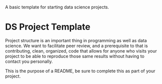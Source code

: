A basic template for starting data science projects.

# DS Project Template

Project structure is an important thing in programming as well as data
science. We want to facilitate peer review, and a prerequisite to that
is contributing, clean, organized, code that allows for anyone who visits
your project to be able to reproduce those same results without having
to contact you personally.

This is the purpose of a README, be sure to complete this as part of
your project.

